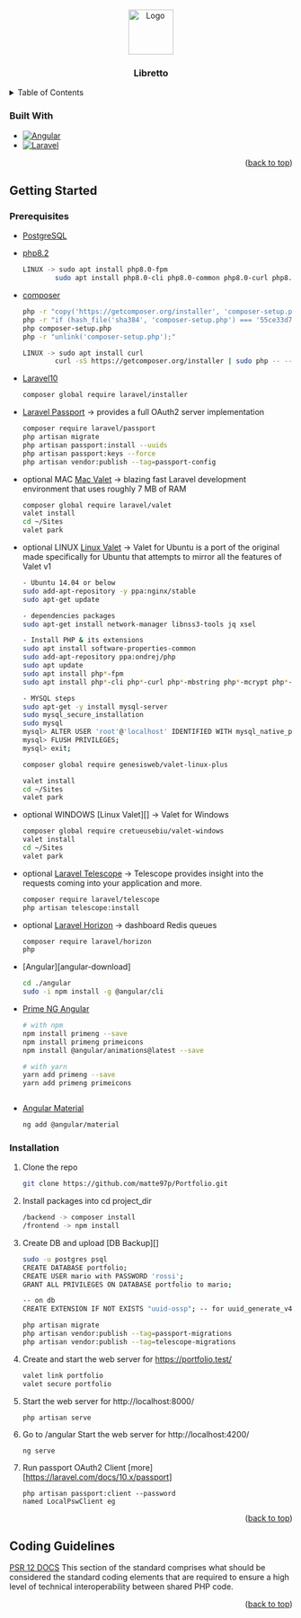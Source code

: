 <a name="readme-top"></a>

<!-- PROJECT LOGO -->
<br />
<div align="center">
  <a href="https://github.com/JosephTaverniti/SSM_LARAVEL_BackEnd">
    <img src="storage/app/public/GitHub-logo.png" alt="Logo" width="80" height="80">
  </a>

  <h3 align="center">Libretto</h3>
</div>

<!-- TABLE OF CONTENTS -->
<details>
  <summary>Table of Contents</summary>
  <ol>
    <li><a href="#built-with">Built With</a></li>
    <li>
      <a href="#getting-started">Getting Started</a>
      <ul>
        <li><a href="#prerequisites">Prerequisites</a></li>
        <li><a href="#installation">Installation</a></li>
      </ul>
    </li>
    <li><a href="#coding-guidelines">Coding Guidelines</a></li>
  </ol>
</details>

<!-- BUILT WITH -->

### Built With

- [![Angular][angular.io]][angular-docs]
- [![Laravel][laravel.com]][laravel-docs]

<p align="right">(<a href="#readme-top">back to top</a>)</p>

<!-- GETTING STARTED -->

## Getting Started

### Prerequisites

- [PostgreSQL][postgresql-download]
- [php8.2][php8.2-download]
  ```sh
  LINUX -> sudo apt install php8.0-fpm
          sudo apt install php8.0-cli php8.0-common php8.0-curl php8.0-mbstring php8.0-opcache php8.0-readline php8.0-xml php8.0-zip php8.0-mysql php8.0-gd
  ```
- [composer][composer-download]

  ```sh
  php -r "copy('https://getcomposer.org/installer', 'composer-setup.php');"
  php -r "if (hash_file('sha384', 'composer-setup.php') === '55ce33d7678c5a611085589f1f3ddf8b3c52d662cd01d4ba75c0ee0459970c2200a51f492d557530c71c15d8dba01eae') { echo 'Installer verified'; } else { echo 'Installer corrupt'; unlink('composer-setup.php'); } echo PHP_EOL;"
  php composer-setup.php
  php -r "unlink('composer-setup.php');"

  LINUX -> sudo apt install curl
          curl -sS https://getcomposer.org/installer | sudo php -- --install-dir=/usr/local/bin --filename=composer
  ```

- [Laravel10][laravel10-download]
  ```sh
  composer global require laravel/installer
  ```
- [Laravel Passport][laravel-passport-docs] -> provides a full OAuth2 server implementation
  ```sh
  composer require laravel/passport
  php artisan migrate
  php artisan passport:install --uuids
  php artisan passport:keys --force
  php artisan vendor:publish --tag=passport-config
  ```
- optional MAC [Mac Valet][laravel-valet-docs] -> blazing fast Laravel development environment that uses roughly 7 MB of RAM
  ```sh
  composer global require laravel/valet
  valet install
  cd ~/Sites
  valet park
  ```
- optional LINUX [Linux Valet][linux-valet-docs] -> Valet for Ubuntu is a port of the original made specifically for Ubuntu that attempts to mirror all the features of Valet v1

  ```sh
  - Ubuntu 14.04 or below
  sudo add-apt-repository -y ppa:nginx/stable
  sudo apt-get update

  - dependencies packages
  sudo apt-get install network-manager libnss3-tools jq xsel

  - Install PHP & its extensions
  sudo apt install software-properties-common
  sudo add-apt-repository ppa:ondrej/php
  sudo apt update
  sudo apt install php*-fpm
  sudo apt install php*-cli php*-curl php*-mbstring php*-mcrypt php*-xml php*-zip

  - MYSQL steps
  sudo apt-get -y install mysql-server
  sudo mysql_secure_installation
  sudo mysql
  mysql> ALTER USER 'root'@'localhost' IDENTIFIED WITH mysql_native_password BY 'password';
  mysql> FLUSH PRIVILEGES;
  mysql> exit;

  composer global require genesisweb/valet-linux-plus

  valet install
  cd ~/Sites
  valet park
  ```

- optional WINDOWS [Linux Valet][] -> Valet for Windows
  ```sh
  composer global require cretueusebiu/valet-windows
  valet install
  cd ~/Sites
  valet park
  ```
- optional [Laravel Telescope][laravel-telescope-docs] -> Telescope provides insight into the requests coming into your application and more.
  ```sh
  composer require laravel/telescope
  php artisan telescope:install
  ```
- optional [Laravel Horizon][laravel-horizon-docs] -> dashboard Redis queues
  ```sh
  composer require laravel/horizon
  php
  ```
- [Angular][angular-download]

  ```sh
  cd ./angular
  sudo -i npm install -g @angular/cli
  ```

- [Prime NG Angular][primeng-download]

  ```sh
  # with npm
  npm install primeng --save
  npm install primeng primeicons
  npm install @angular/animations@latest --save

  # with yarn
  yarn add primeng --save
  yarn add primeng primeicons
  ```

  ```

  ```

- [Angular Material][material-download]

  ```sh
  ng add @angular/material
  ```

### Installation

1. Clone the repo
   ```sh
   git clone https://github.com/matte97p/Portfolio.git
   ```
2. Install packages into cd project_dir
   ```sh
   /backend -> composer install
   /frontend -> npm install
   ```
3. Create DB and upload [DB Backup][]

   ```sh
   sudo -u postgres psql
   CREATE DATABASE portfolio;
   CREATE USER mario with PASSWORD 'rossi';
   GRANT ALL PRIVILEGES ON DATABASE portfolio to mario;

   -- on db
   CREATE EXTENSION IF NOT EXISTS "uuid-ossp"; -- for uuid_generate_v4()

   php artisan migrate
   php artisan vendor:publish --tag=passport-migrations
   php artisan vendor:publish --tag=telescope-migrations
   ```

4. Create and start the web server for https://portfolio.test/

   ```sh
   valet link portfolio
   valet secure portfolio
   ```

5. Start the web server for http://localhost:8000/

   ```
   php artisan serve
   ```

6. Go to /angular Start the web server for http://localhost:4200/

   ```
   ng serve
   ```

7. Run passport OAuth2 Client [more][https://laravel.com/docs/10.x/passport]
   ```
   php artisan passport:client --password
   named LocalPswClient eg
   ```

<p align="right">(<a href="#readme-top">back to top</a>)</p>

<!-- Coding Guide Line -->

## Coding Guidelines

[PSR 12 DOCS][psr12-docs]
This section of the standard comprises what should be considered the standard coding elements that are required to ensure a high level of technical interoperability between shared PHP code.

<p align="right">(<a href="#readme-top">back to top</a>)</p>

<!-- MARKDOWN LINKS & IMAGES -->

<!-- LANGUAGES -->

[angular-docs]: https://angular.io/
[angular.io]: https://img.shields.io/badge/Angular-DD0031?style=for-the-badge&logo=angular&logoColor=white
[laravel.com]: https://img.shields.io/badge/Laravel-FF2D20?style=for-the-badge&logo=laravel&logoColor=white
[laravel-docs]: https://laravel.com
[psr12-docs]: https://www.php-fig.org/psr/psr-12/

<!-- DOWNLOAD -->

[postgresql-download]: https://www.postgresql.org/download/
[php8.2-download]: https://www.php.net/downloads.php
[composer-download]: https://getcomposer.org/download/
[laravel10-download]: https://laravel.com/docs/10.x/installation
[primeng-download]: https://primeng.org/installation
[material-download]: https://material.angular.io/guide/getting-started

<!-- PACKAGES -->

[laravel-passport-docs]: https://laravel.com/docs/10.x/passport
[laravel-valet-docs]: https://laravel.com/docs/10.x/valet
[linux-valet-docs]: https://valetlinux.plus/
[laravel-telescope-docs]: https://laravel.com/docs/10.x/telescope
[laravel-horizon-docs]: https://laravel.com/docs/10.x/horizon

<!-- UTILITIES -->
